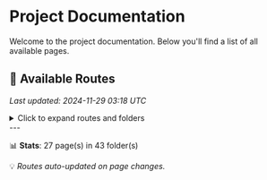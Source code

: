 # Project Documentation

Welcome to the project documentation. Below you'll find a list of all available pages.




















## 📄 Available Routes

*Last updated: 2024-11-29 03:18 UTC*

<details>
<summary>Click to expand routes and folders</summary>


### 📁 pertemuan-2/cv

- [🏠 pertemuan-2/cv Overview](https://nf.kita.blue/pertemuan-2/cv)

### 📁 pertemuan-2/e-commerce

- [🏠 pertemuan-2/e-commerce Overview](https://nf.kita.blue/pertemuan-2/e-commerce)

### 📁 pertemuan-2/praktikum

- [🏠 pertemuan-2/praktikum Overview](https://nf.kita.blue/pertemuan-2/praktikum)

### 📁 pertemuan-3/pemesanan-barang

- [🏠 pertemuan-3/pemesanan-barang Overview](https://nf.kita.blue/pertemuan-3/pemesanan-barang)
- [📄 Order](https://nf.kita.blue/pertemuan-3/pemesanan-barang/order)

### 📁 pertemuan-3/praktikum

- [🏠 pertemuan-3/praktikum Overview](https://nf.kita.blue/pertemuan-3/praktikum)
- [📄 Order](https://nf.kita.blue/pertemuan-3/praktikum/order)

### 📁 pertemuan-4/cv

- [🏠 pertemuan-4/cv Overview](https://nf.kita.blue/pertemuan-4/cv)

### 📁 pertemuan-4/praktikum

- [🏠 pertemuan-4/praktikum Overview](https://nf.kita.blue/pertemuan-4/praktikum)
- [📄 Footer](https://nf.kita.blue/pertemuan-4/praktikum/footer)
- [📄 Header](https://nf.kita.blue/pertemuan-4/praktikum/header)
- [📄 Menu](https://nf.kita.blue/pertemuan-4/praktikum/menu)

### 📁 pertemuan-5/alpukat

- [🏠 pertemuan-5/alpukat Overview](https://nf.kita.blue/pertemuan-5/alpukat)

### 📁 pertemuan-5/burung

- [🏠 pertemuan-5/burung Overview](https://nf.kita.blue/pertemuan-5/burung)

### 📁 pertemuan-5/praktikum

- [📄 Alpukat](https://nf.kita.blue/pertemuan-5/praktikum/alpukat)

### 📁 pertemuan-6/praktikum

- [📄 Cssbox1](https://nf.kita.blue/pertemuan-6/praktikum/cssbox1)
- [📄 Cssbox2](https://nf.kita.blue/pertemuan-6/praktikum/cssbox2)

### 📁 pertemuan-6/tugas-1

- [🏠 pertemuan-6/tugas-1 Overview](https://nf.kita.blue/pertemuan-6/tugas-1)

### 📁 pertemuan-6/tugas-2

- [🏠 pertemuan-6/tugas-2 Overview](https://nf.kita.blue/pertemuan-6/tugas-2)

### 📁 pertemuan-7/praktikum/p-1

- [🏠 pertemuan-7/praktikum/p-1 Overview](https://nf.kita.blue/pertemuan-7/praktikum/p-1)

### 📁 pertemuan-7/praktikum/p-2

- [🏠 pertemuan-7/praktikum/p-2 Overview](https://nf.kita.blue/pertemuan-7/praktikum/p-2)

### 📁 pertemuan-7/tugas-1

- [🏠 pertemuan-7/tugas-1 Overview](https://nf.kita.blue/pertemuan-7/tugas-1)

### 📁 pertemuan-8-uts

- [🏠 pertemuan-8-uts Overview](https://nf.kita.blue/pertemuan-8-uts)

### 📁 pertemuan-9/praktikum/p-1

- [🏠 pertemuan-9/praktikum/p-1 Overview](https://nf.kita.blue/pertemuan-9/praktikum/p-1)

### 📁 pertemuan-9/praktikum/p-2

- [🏠 pertemuan-9/praktikum/p-2 Overview](https://nf.kita.blue/pertemuan-9/praktikum/p-2)

### 📁 pertemuan-9/praktikum/p-3

- [🏠 pertemuan-9/praktikum/p-3 Overview](https://nf.kita.blue/pertemuan-9/praktikum/p-3)

### 📁 pertemuan-9/praktikum/p-4

- [🏠 pertemuan-9/praktikum/p-4 Overview](https://nf.kita.blue/pertemuan-9/praktikum/p-4)

</details>
---

📊 **Stats**: 27 page(s) in 43 folder(s)

💡 *Routes auto-updated on page changes.*
